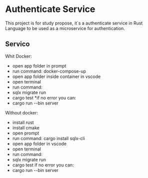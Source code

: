 
# Authenticate Service

This project is for study propose, it`s a authenticate service in Rust Language to be used as a microservice for authentication.




## Servico

Whit Docker: 
  -  open app folder in prompt 
  -  run command: docker-compose-up
  -  open app folder inside container in vscode
  -  open terminal 
  -  run command: 
  -  sqlx migrate run
  -  cargo test
  *if  no error you can:
  -  cargo run --bin server


Without docker:
  -  install rust
  -  install cmake
  -  open prompt
  -  run command: cargo install sqlx-cli
  -  open app folder in vscode
  -  open terminal 
  -  run command: 
  -  sqlx migrate run
  -  cargo test
    if  no error you can:
  -  cargo run --bin server 

